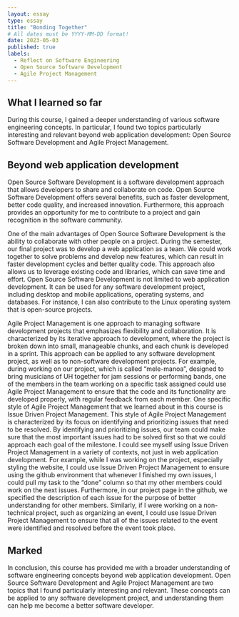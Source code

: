 ```yaml
---
layout: essay
type: essay
title: "Bonding Together"
# All dates must be YYYY-MM-DD format!
date: 2023-05-03
published: true
labels:
  - Reflect on Software Engineering
  - Open Source Software Development
  - Agile Project Management
---
```


## What I learned so far

During this course, I gained a deeper understanding of various software engineering concepts. In particular, I found two topics particularly interesting and relevant beyond web application development: Open Source Software Development and Agile Project Management.

## Beyond web application development

Open Source Software Development is a software development approach that allows developers to share and collaborate on code. Open Source Software Development offers several benefits, such as faster development, better code quality, and increased innovation. Furthermore, this approach provides an opportunity for me to contribute to a project and gain recognition in the software community.

One of the main advantages of Open Source Software Development is the ability to collaborate with other people on a project. During the semester, our final project was to develop a web application as a team. We could work together to solve problems and develop new features, which can result in faster development cycles and better quality code. This approach also allows us to leverage existing code and libraries, which can save time and effort.
Open Source Software Development is not limited to web application development. It can be used for any software development project, including desktop and mobile applications, operating systems, and databases. For instance, I can also contribute to the Linux operating system that is open-source projects.

Agile Project Management is one approach to managing software development projects that emphasizes flexibility and collaboration. It is characterized by its iterative approach to development, where the project is broken down into small, manageable chunks, and each chunk is developed in a sprint. 
This approach can be applied to any software development project, as well as to non-software development projects. For example, during working on our project, which is called “mele-manoa”, designed to bring musicians of UH together for jam sessions or performing bands, one of the members in the team working on a specific task assigned could use Agile Project Management to ensure that the code and its functionality are developed properly, with regular feedback from each member. 
One specific style of Agile Project Management that we learned about in this course is Issue Driven Project Management. This style of Agile Project Management is characterized by its focus on identifying and prioritizing issues that need to be resolved. By identifying and prioritizing issues, our team could make sure that the most important issues had to be solved first so that we could approach each goal of the milestone.
I could see myself using Issue Driven Project Management in a variety of contexts, not just in web application development. For example, while I was working on the project, especially styling the website, I could use Issue Driven Project Management to ensure using the github environment that whenever I finished my own issues, I could pull my task to the “done” column so that my other members could work on the next issues. Furthermore, in our project page in the github, we specified the description of each issue for the purpose of better understanding for other members. Similarly, if I were working on a non-technical project, such as organizing an event, I could use Issue Driven Project Management to ensure that all of the issues related to the event were identified and resolved before the event took place.

## Marked
In conclusion, this course has provided me with a broader understanding of software engineering concepts beyond web application development. Open Source Software Development and Agile Project Management are two topics that I found particularly interesting and relevant. These concepts can be applied to any software development project, and understanding them can help me become a better software developer.



